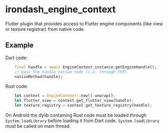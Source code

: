 # irondash_engine_context

Flutter plugin that provides access to Flutter engine components (like view or texture registrar) from native code.

## Example

Dart code:
```dart
    final handle = await EngineContext.instance.getEngineHandle();
    // pass the handle native code (i.e. through FFI).
    nativeMethod(handle);
```

Rust code:
```rust
    let context = EngineContext::new().unwrap();
    let flutter_view = context.get_flutter_view(handle);
    let texture_registry = context.get_texture_registry(handle);
```

On Android the dylib containing Rust code must be loaded through `System.loadLibrary` before loading it from Dart code. `System.loadLibrary` must be called on main thread.

